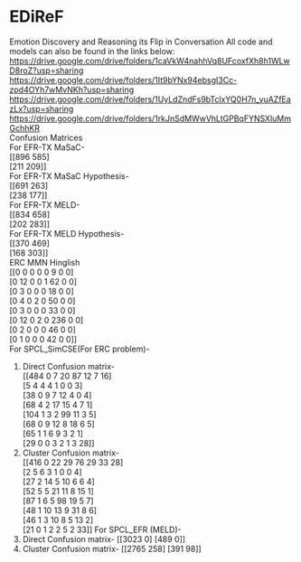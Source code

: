 # EDiReF
Emotion Discovery and Reasoning its Flip in Conversation
All code and models can also be found in the links below:
https://drive.google.com/drive/folders/1caVkW4nahhVq8UFcoxfXh8h1WLwD8roZ?usp=sharing
https://drive.google.com/drive/folders/1It9bYNx94ebsgI3Cc-zpd4OYh7wMvNKh?usp=sharing
https://drive.google.com/drive/folders/1UyLdZndFs9bTclxYQ0H7n_yuAZfEazLx?usp=sharing
https://drive.google.com/drive/folders/1rkJnSdMWwVhLtGPBqFYNSXluMmGchhKR  
Confusion Matrices  
For EFR-TX MaSaC-  
[[896 585]  
[211 209]]  
For EFR-TX MaSaC Hypothesis-  
[[691 263]  
[238 177]]  
For EFR-TX MELD-  
[[834 658]  
[202 283]]  
For EFR-TX MELD Hypothesis-  
[[370 469]  
[168 303]]  
ERC MMN Hinglish  
[[0 0 0 0 0 9 0 0]  
[0 12 0 0 1 62 0 0]  
[0 3 0 0 0 18 0 0]  
[0 4 0 2 0 50 0 0]  
[0 3 0 0 0 33 0 0]  
[0 12 0 2 0 236 0 0]  
[0 2 0 0 0 46 0 0]  
[0 1 0 0 0 42 0 0]]  
For SPCL_SimCSE(For ERC problem)-  
1. Direct Confusion matrix-  
   [[484 0 7 20 87 12 7 16]  
   [5 4 4 4 1 0 0 3]  
   [38 0 9 7 12 4 0 4]  
   [68 4 2 17 15 4 7 1]  
   [104 1 3 2 99 11 3 5]  
   [68 0 9 12 8 18 6 5]  
   [65 1 1 6 9 3 2 1]  
   [29 0 0 3 2 1 3 28]]  
2. Cluster Confusion matrix-  
   [[416 0 22 29 76 29 33 28]  
   [2 5 6 3 1 0 0 4]  
   [27 2 14 5 10 6 6 4]    
   [52 5 5 21 11 8 15 1]    
   [87 1 6 5 98 19 5 7]    
   [48 1 10 13 9 31 8 6]    
   [46 1 3 10 8 5 13 2]  
   [21 0 1 2 2 5 2 33]]
For SPCL_EFR (MELD)-
1. Direct Confusion matrix-
   [[3023 0]
   [489 0]]
2. Cluster Confusion matrix-
   [[2765 258]
   [391 98]]  






